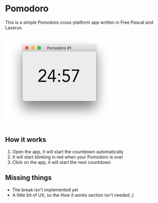 # Pomodoro
This is a simple Pomodoro cross-platform app written in Free Pascal and Lazarus.

![Screenshot](Screenshot.png)

## How it works

1. Open the app, it will start the countdown automatically
2. It will start blinking in red when your Pomodoro is over
3. Click on the app, it will start the next countdown

## Missing things

- The break isn't implemented yet
- A little bit of UX, so the _How it works_ section isn't needed ;)
